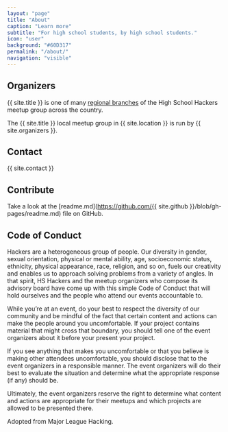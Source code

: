 ```yaml
---
layout: "page"
title: "About"
caption: "Learn more"
subtitle: "For high school students, by high school students."
icon: "user"
background: "#60D317"
permalink: "/about/"
navigation: "visible"
---
```


## Organizers

{{ site.title }} is one of many [regional branches](http://locations.hshackers.org/) of the High School Hackers meetup group across the country.

The {{ site.title }} local meetup group in {{ site.location }} is run by {{ site.organizers }}.

## Contact

{{ site.contact }}

## Contribute

Take a look at the [readme.md](https://github.com/{{ site.github }}/blob/gh-pages/readme.md) file on GitHub.

## Code of Conduct

Hackers are a heterogeneous group of people. Our diversity in gender, sexual orientation, physical or mental ability, age, socioeconomic status, ethnicity, physical appearance, race, religion, and so on, fuels our creativity and enables us to approach solving problems from a variety of angles. In that spirit, HS Hackers and the meetup organizers who compose its advisory board have come up with this simple Code of Conduct that will hold ourselves and the people who attend our events accountable to.

While you’re at an event, do your best to respect the diversity of our community and be mindful of the fact that certain content and actions can make the people around you uncomfortable. If your project contains material that might cross that boundary, you should tell one of the event organizers about it before your present your project.

If you see anything that makes you uncomfortable or that you believe is making other attendees uncomfortable, you should disclose that to the event organizers in a responsible manner. The event organizers will do their best to evaluate the situation and determine what the appropriate response (if any) should be.

Ultimately, the event organizers reserve the right to determine what content and actions are appropriate for their meetups and which projects are allowed to be presented there.

Adopted from Major League Hacking. 
